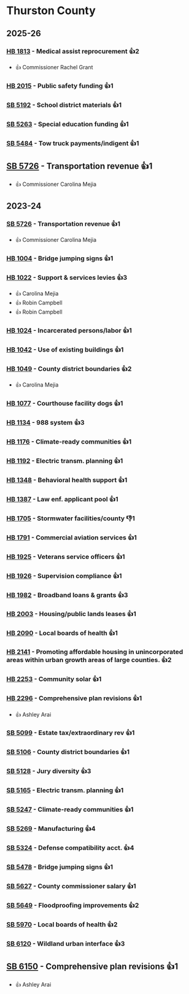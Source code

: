 # Thurston County
## 2025-26

### [HB 1813](/bill/2025-26/hb/1813/) - Medical assist reprocurement 👍2  
* 👍 Commissioner Rachel Grant

### [HB 2015](/bill/2025-26/hb/2015/) - Public safety funding 👍1  

### [SB 5192](/bill/2025-26/sb/5192/) - School district materials 👍1  

### [SB 5263](/bill/2025-26/sb/5263/) - Special education funding 👍1  

### [SB 5484](/bill/2025-26/sb/5484/) - Tow truck payments/indigent 👍1  

## [SB 5726](/bill/2025-26/sb/5726/) - Transportation revenue 👍1  
* 👍 Commissioner Carolina Mejia

## 2023-24

### [SB 5726](/bill/2023-24/sb/5726/) - Transportation revenue 👍1  
* 👍 Commissioner Carolina Mejia

### [HB 1004](/bill/2023-24/hb/1004/) - Bridge jumping signs 👍1  

### [HB 1022](/bill/2023-24/hb/1022/) - Support & services levies 👍3  
* 👍 Carolina Mejia
* 👍 Robin Campbell
* 👍 Robin Campbell

### [HB 1024](/bill/2023-24/hb/1024/) - Incarcerated persons/labor 👍1  

### [HB 1042](/bill/2023-24/hb/1042/) - Use of existing buildings 👍1  

### [HB 1049](/bill/2023-24/hb/1049/) - County district boundaries 👍2  
* 👍 Carolina Mejia

### [HB 1077](/bill/2023-24/hb/1077/) - Courthouse facility dogs 👍1  

### [HB 1134](/bill/2023-24/hb/1134/) - 988 system 👍3  

### [HB 1176](/bill/2023-24/hb/1176/) - Climate-ready communities 👍1  

### [HB 1192](/bill/2023-24/hb/1192/) - Electric transm. planning 👍1  

### [HB 1348](/bill/2023-24/hb/1348/) - Behavioral health support 👍1  

### [HB 1387](/bill/2023-24/hb/1387/) - Law enf. applicant pool 👍1  

### [HB 1705](/bill/2023-24/hb/1705/) - Stormwater facilities/county  👎1 

### [HB 1791](/bill/2023-24/hb/1791/) - Commercial aviation services 👍1  

### [HB 1925](/bill/2023-24/hb/1925/) - Veterans service officers 👍1  

### [HB 1926](/bill/2023-24/hb/1926/) - Supervision compliance 👍1  

### [HB 1982](/bill/2023-24/hb/1982/) - Broadband loans & grants 👍3  

### [HB 2003](/bill/2023-24/hb/2003/) - Housing/public lands leases 👍1  

### [HB 2090](/bill/2023-24/hb/2090/) - Local boards of health 👍1  

### [HB 2141](/bill/2023-24/hb/2141/) - Promoting affordable housing in unincorporated areas within urban growth areas of large counties. 👍2  

### [HB 2253](/bill/2023-24/hb/2253/) - Community solar 👍1  

### [HB 2296](/bill/2023-24/hb/2296/) - Comprehensive plan revisions 👍1  
* 👍 Ashley Arai

### [SB 5099](/bill/2023-24/sb/5099/) - Estate tax/extraordinary rev 👍1  

### [SB 5106](/bill/2023-24/sb/5106/) - County district boundaries 👍1  

### [SB 5128](/bill/2023-24/sb/5128/) - Jury diversity 👍3  

### [SB 5165](/bill/2023-24/sb/5165/) - Electric transm. planning 👍1  

### [SB 5247](/bill/2023-24/sb/5247/) - Climate-ready communities 👍1  

### [SB 5269](/bill/2023-24/sb/5269/) - Manufacturing 👍4  

### [SB 5324](/bill/2023-24/sb/5324/) - Defense compatibility acct. 👍4  

### [SB 5478](/bill/2023-24/sb/5478/) - Bridge jumping signs 👍1  

### [SB 5627](/bill/2023-24/sb/5627/) - County commissioner salary 👍1  

### [SB 5649](/bill/2023-24/sb/5649/) - Floodproofing improvements 👍2  

### [SB 5970](/bill/2023-24/sb/5970/) - Local boards of health 👍2  

### [SB 6120](/bill/2023-24/sb/6120/) - Wildland urban interface 👍3  

## [SB 6150](/bill/2023-24/sb/6150/) - Comprehensive plan revisions 👍1  
* 👍 Ashley Arai
